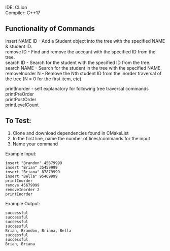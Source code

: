 IDE: CLion  
Compiler: C++17

## Functionality of Commands
insert NAME ID - Add a Student object into the tree with the specified NAME & student ID.  
remove ID - Find and remove the account with the specified ID from the tree.  
search ID - Search for the student with the specified ID from the tree.  
search NAME - Search for the student in the tree with the specified NAME.  
removeInorder N - Remove the Nth student ID from the inorder traversal of the tree (N = 0 for the first item, etc).  
  
printInorder - self explanatory for following tree traversal commands    
printPreOrder  
printPostOrder  
printLevelCount  



## To Test:
1. Clone and download dependencies found in CMakeList
2. In the first line, name the number of lines/commands for the input
3. Name your command

Example Input: 
```
insert "Brandon" 45679999
insert "Brian" 35459999
insert "Briana" 87879999
insert "Bella" 95469999
printInorder
remove 45679999
removeInorder 2
printInorder
```

Example Output:
```
successful
successful
successful
successful
Brian, Brandon, Briana, Bella
successful
successful
Brian, Briana
```
